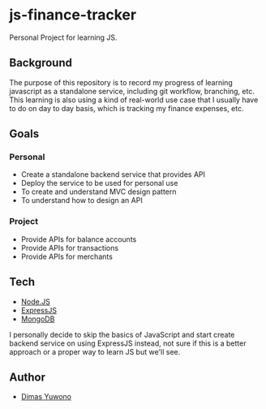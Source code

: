 # js-finance-tracker
Personal Project for learning JS.

## Background
The purpose of this repository is to record my progress of learning javascript as a standalone service, including git workflow, branching, etc. This learning is also using a kind of real-world use case that I usually have to do on day to day basis, which is tracking my finance expenses, etc.

## Goals
### Personal
- Create a standalone backend service that provides API
- Deploy the service to be used for personal use
- To create and understand MVC design pattern
- To understand how to design an API
### Project
- Provide APIs for balance accounts
- Provide APIs for transactions
- Provide APIs for merchants

## Tech
- [Node.JS](https://nodejs.org/en/)
- [ExpressJS](https://expressjs.com/)
- [MongoDB](https://www.mongodb.com/cloud)

I personally decide to skip the basics of JavaScript and start create backend service on using ExpressJS instead, not sure if this is a better approach or a proper way to learn JS but we'll see.

## Author
- [Dimas Yuwono](dimazyuwono.github.com)
